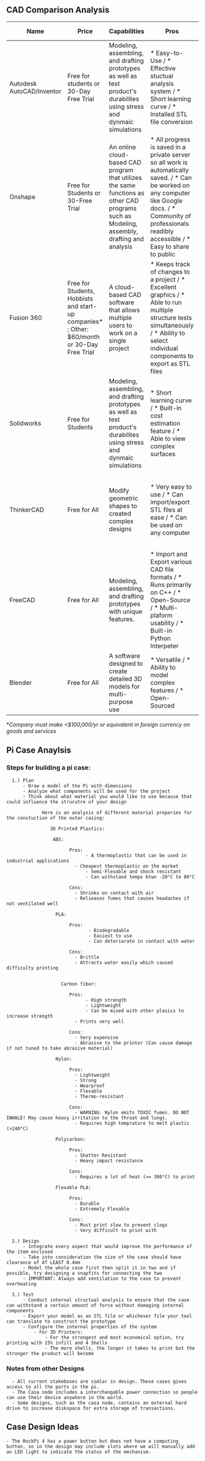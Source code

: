 ## CAD Comparison Analysis

Name | Price | Capabilities | Pros | Cons | Possible Uses 
---- | ----- | ------------ | ---- | ---- | -------------
Autodesk AutoCAD/Inventor | Free for students or 30-Day Free Trial | Modeling, assembling, and drafting prototypes as well as test product's durabilites using stress and dynmaic simulations | * Easy-to-Use / * Effective stuctual analysis system / * Short learning curve / * Installed STL file conversion | * Requires a lot of data / * At random times it crashes completely | Run accurate stuctural simulations on large assemblies
Onshape | Free for Students or 30-Free Trial | An online cloud-based CAD program that utilizes the same functions as other CAD programs such as Modeling, assembly, drafting and analysis | * All progress is saved in a private server so all work is automatically saved. / * Can be worked on any computer like Google docs. / * Community of professionals readibly accessible / * Easy to share to public | * Low graphic quality / * File inflexiblity (Cannot use files but you can store and redownload them) | Store copies of files created for future reference or to share in the public domain.
Fusion 360 | Free for Students, Hobbists and start-up companies* ; Other: $60/month or 30-Day Free Trial | A cloud-based CAD software that allows multiple users to work on a single project | * Keeps track of changes to a project / * Excellent graphics / * Able to run multiple structure tests simultaneously / * Ability to select individual components to export as STL files | * Difficult to customize software | Running a linked CAD file for easier visualization of progress made
Solidworks | Free for Students | Modeling, assembling, and drafting prototypes as well as test product's durabilites using stress and dynmaic simulations | * Short learning curve / * Built-in cost estimation feature / * Able to view complex surfaces | * Poor ergonomics / * Cannot handle large assemblies well | Calculate the cost of production for the project and what materials would be financially beneficial to use 
ThinkerCAD | Free for All | Modify geometric shapes to created complex designs | * Very easy to use / * Can import/export STL files at ease / * Can be used on any computer | * Requires consistant internet connection / * No structural analysis features / * Limited functions | Quick geometric edits to STL files 
FreeCAD | Free for All | Modeling, assembling, and drafting prototypes with unique features. | * Import and Export various CAD file formats / * Runs primarily on C++ / * Open-Source / * Multi-plaform usability / * Built-in Python Interpeter | * Not Suitable for production use / * Difficult to Use / * Intermidiate-Advanced learning curve / * No structural analysis features | Designing and assembling parts utilizing python for add-ons if necessary. 
Blender | Free for All | A software designed to create detailed 3D models for multi-purpose use | * Versatile / * Ability to model complex features / * Open-Sourced | * Steep learning curve / * No structual analysis tools | Create and edit detailed 3D models 

**Company must make <$100,000/yr or equivalent in foreign currency on goods and services*

## Pi Case Anaylsis 
 ### Steps for building a pi case: 
      
      1.) Plan 
          - Draw a model of the Pi with dimensions
          - Analyze what components will be used for the project 
          - Think about what material you would like to use because that could influence the strucutre of your design
                 
                 Here is an analysis of different material properies for the constuction of the outer casing:
                    
                    3D Printed Plastics: 
                          
                     ABS:
                     
                           Pros:
		                         - A thermoplastic that can be used in industrial applications
                             - Cheapest thermoplastic on the market
		                         - Semi-Flexable and shock resistant
		                         - Can withstand temps btwn -20°C to 80°C

                           Cons:
                             - Shrinks on contact with air
                             - Relieases fumes that causes headaches if not ventilated well
	                    
                      PLA: 
                      
                           Pros:
		                          - Biodegradable
		                          - Easiest to use
		                          - Can deteriorate in contact with water

                           Cons:
                             - Brittle 
                             - Attracts water easily which caused difficulty printing
	                    

	                    Carbon fiber:
                           
                           Pros:
		                         - High strength 
		                         - Lightweight
		                         - Can be mixed with other plasics to increase strength
                             - Prints very well
 
                           Cons:
                             - Very expensive 
                             - Abrasive to the printer (Can cause damage if not tuned to take abrasive material)
                             
                      Nylon:
                           
                           Pros:                      
                             - Lightweight
                             - Strong
                             - Wearproof 
                             - Flexable
                             - Thermo-resistant

                           Cons:
                             - WARNING: Nylon emits TOXIC fumes. DO NOT INHALE! May cause heavy irritation to the throat and lungs.
                             - Requires high temprature to melt plastic (>240°C)
                             
                      Polycarbon: 
                           
                           Pros:                      
                             - Shatter Resistant
                             - Heavy impact resistance
  
                           Cons:
                             - Requires a lot of heat (>= 300°C) to print
                             
                      Flexable PLA:
                           
                           Pros:                      
                             - Durable
                             - Extremely Flexable 

                           Cons:
                             - Must print slow to prevent clogs
                             - Very difficult to print with
          
      2.) Design
          - Integrate every aspect that would improve the performance of the item enclosed
          - Take into consideration the size of the case should have clearance of AT LEAST 0.4mm 
          - Model the whole case first then split it in two and if possible, try designing a snapfits for connecting the two
          - IMPORTANT: Always add ventilation to the case to prevent overheating
          
      3.) Test
          - Conduct internal structual analysis to ensure that the case can withstand a certain amount of force without damaging internal components
          - Export your model as an STL file or whichever file your tool can translate to construct the prototype
          - Configure the internal properties of the system
              - For 3D Printers: 
                  - For the strongest and most economical option, try printing with 15% infill and 4 Shells
                  - The more shells, the longer it takes to print but the stronger the product will become
                  
 ### Notes from other Designs
      - All current stakeboxes are simlar in design. These cases gives access to all the ports in the pi. 
      - The Casa node includes a interchangable power connection so people can use their device anywhere in the world. 
      - Some designs, such as the casa node, contains an external hard drive to increase diskspace for extra storage of transactions. 
 
 ## Case Design Ideas
    - The RockPi 4 has a power button but does not have a computing button, so in the design may include slots where we will manually add an LED light to indicate the status of the mechanism. 
    
         
